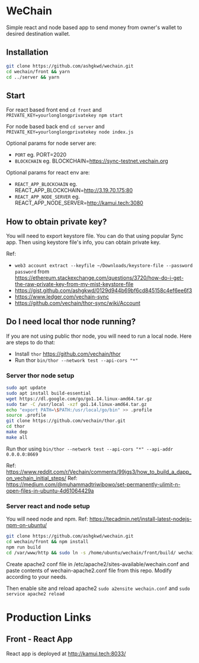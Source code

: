 # WeChain

Simple react and node based app to send money from owner's wallet to desired destination wallet.

## Installation

```sh
git clone https://github.com/ashgkwd/wechain.git
cd wechain/front && yarn
cd ../server && yarn
```

## Start

For react based front end `cd front` and
`PRIVATE_KEY=yourlonglongprivatekey npm start`

For node based back end `cd server` and
`PRIVATE_KEY=yourlonglongprivatekey node index.js`

Optional params for node server are:

- `PORT` eg. PORT=2020
- `BLOCKCHAIN` eg. BLOCKCHAIN=https://sync-testnet.vechain.org

Optional params for react env are:

- `REACT_APP_BLOCKCHAIN` eg. REACT_APP_BLOCKCHAIN=http://3.19.70.175:80
- `REACT_APP_NODE_SERVER` eg. REACT_APP_NODE_SERVER=http://kamui.tech:3080

## How to obtain private key?

You will need to export keystore file. You can do that using popular Sync app. Then using keystore file's info, you can obtain private key.

Ref:

- `web3 account extract --keyfile ~/Downloads/keystore-file --password password` from https://ethereum.stackexchange.com/questions/3720/how-do-i-get-the-raw-private-key-from-my-mist-keystore-file
- https://gist.github.com/ashgkwd/0129d944b69bf6cd845158c4ef6ee6f3
- https://www.ledger.com/vechain-sync
- https://github.com/vechain/thor-sync/wiki/Account

## Do I need local thor node running?

If you are not using public thor node, you will need to run a local node. Here are steps to do that:

- Install `thor` https://github.com/vechain/thor
- Run thor `bin/thor --network test --api-cors "*"`

### Server thor node setup

```sh
sudo apt update
sudo apt install build-essential
wget https://dl.google.com/go/go1.14.linux-amd64.tar.gz
sudo tar -C /usr/local -xzf go1.14.linux-amd64.tar.gz
echo "export PATH=\$PATH:/usr/local/go/bin" >> .profile
source .profile
git clone https://github.com/vechain/thor.git
cd thor
make dep
make all
```

Run thor using `bin/thor --network test --api-cors "*" --api-addr 0.0.0.0:8669`

Ref: https://www.reddit.com/r/Vechain/comments/99jgs3/how_to_build_a_dapp_on_vechain_initial_steps/
Ref: https://medium.com/@muhammadtriwibowo/set-permanently-ulimit-n-open-files-in-ubuntu-4d61064429a

### Server react and node setup

You will need node and npm. Ref: https://tecadmin.net/install-latest-nodejs-npm-on-ubuntu/

```sh
git clone https://github.com/ashgkwd/wechain.git
cd wechain/front && npm install
npm run build
cd /var/www/http && sudo ln -s /home/ubuntu/wechain/front/build/ wechain
```

Create apache2 conf file in /etc/apache2/sites-available/wechain.conf and paste contents of wechain-apache2.conf file from this repo. Modify according to your needs.

Then enable site and reload apache2 `sudo a2ensite wechain.conf` and `sudo service apache2 reload`

# Production Links

## Front - React App

React app is deployed at http://kamui.tech:8033/
